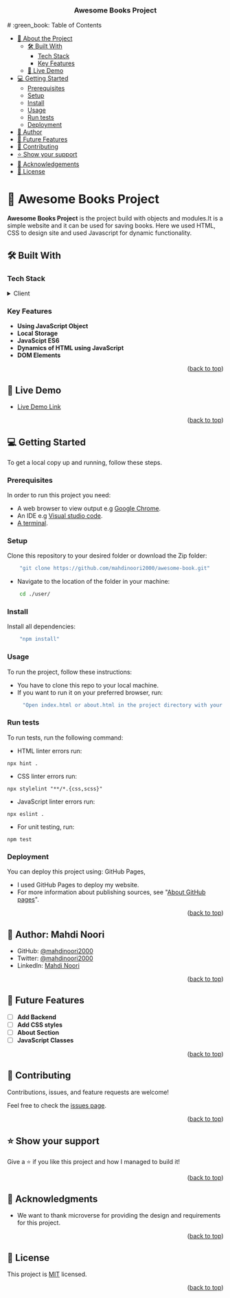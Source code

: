 <a name="readme-top"></a>

<div align="center">
  <h3><b>Awesome Books Project</b></h3>
</div>
# :green_book: Table of Contents

- [:book: About the Project](#about-project)
  - [🛠 Built With](#built-with)
    - [Tech Stack](#tech-stack)
    - [Key Features](#key-features)
  - [:rocket: Live Demo](#live-demo)
- [:computer: Getting Started](#getting-started)
  - [Prerequisites](#prerequisites)
  - [Setup](#setup)
  - [Install](#install)
  - [Usage](#usage)
  - [Run tests](#run-tests)
  - [Deployment](#deployment)
- [:bust_in_silhouette: Author](#author)
- [:telescope: Future Features](#future-features)
- [:handshake: Contributing](#contributing)
- [:star:️ Show your support](#support)
- [:pray: Acknowledgements](#acknowledgements)
- [:memo: License](#license)

# :book: Awesome Books Project <a name="Awesome Books Project"></a>

**Awesome Books Project** is the  project build with objects and modules.It is a simple website and it can be used for saving books. Here we used HTML, CSS to design site and used Javascript for dynamic functionality.

## 🛠 Built With <a name="built-with"></a>

### Tech Stack <a name="tech-stack"></a>

<details>
  <summary>Client</summary>
  <ul>
    <li><a href="https://developer.mozilla.org/en-US/docs/Web/HTML">HTML</a></li>
    <li><a href="https://developer.mozilla.org/en-US/docs/Web/CSS">CSS</a></li>
    <li><a href="https://developer.mozilla.org/en-US/docs/Learn/JavaScript/Client-side_web_APIs/Manipulating_documents">DOM</a></li>
    <li><a href="https://developer.mozilla.org/en-US/docs/Web/JavaScript/Reference/Global_Objects/Object">JavaScript Object</a></li>
    <li><a href="https://css-tricks.com/snippets/css/a-guide-to-flexbox/">FlexBox</a></li>
    <li><a href="https://mozilla.github.io/addons-linter/">Linters</a></li>
  </ul>
</details>

### Key Features <a name="key-features"></a>

- **Using JavaScript Object**
- **Local Storage**
- **JavaScipt ES6**
- **Dynamics of HTML using JavaScript**
- **DOM Elements**

<p align="right">(<a href="#readme-top">back to top</a>)</p>

<!-- LIVE DEMO -->

## 🚀 Live Demo <a name="live-demo"></a>

- [Live Demo Link](https://mahdinoori2000.github.io/awesome-books-ES6/)

<p align="right">(<a href="#readme-top">back to top</a>)</p>

## :computer: Getting Started <a name="getting-started"></a>

To get a local copy up and running, follow these steps.

### Prerequisites

In order to run this project you need:

- A web browser to view output e.g [Google Chrome](https://www.google.com/chrome/).
- An IDE e.g [Visual studio code](https://code.visualstudio.com/).
- [A terminal](https://code.visualstudio.com/docs/terminal/basics).

### Setup

Clone this repository to your desired folder or download the Zip folder:

```sh
    "git clone https://github.com/mahdinoori2000/awesome-book.git"
```

- Navigate to the location of the folder in your machine:

```sh
    cd ./user/
```

### Install

Install all dependencies:

```sh
    "npm install"
```

### Usage

To run the project, follow these instructions:

- You have to clone this repo to your local machine.
- If you want to run it on your preferred browser, run:

```sh
     "Open index.html or about.html in the project directory with your preferred browser"
```

### Run tests

To run tests, run the following command:

- HTML linter errors run:

```
npx hint .
```

- CSS linter errors run:

```
npx stylelint "**/*.{css,scss}"
```

- JavaScript linter errors run:

```
npx eslint .
```

- For unit testing, run:

```
npm test
```

### Deployment <a name="deployment"></a>

You can deploy this project using: GitHub Pages,

- I used GitHub Pages to deploy my website.
- For more information about publishing sources, see "[About GitHub pages](https://docs.github.com/en/pages/getting-started-with-github-pages/about-github-pages#publishing-sources-for-github-pages-sites)".

<p align="right">(<a href="#readme-top">back to top</a>)</p>


## :bust_in_silhouette: Author: Mahdi Noori
<!-- @import "[TOC]" {cmd="toc" depthFrom=1 depthTo=6 orderedList=false} -->
<a name="Mahdi Noori"></a>

- GitHub: [@mahdinoori2000](https://github.com/mahdinoori2000)
- Twitter: [@mahdinoori2000](https://twitter.com/mahdinoori2000)
- LinkedIn: [Mahdi Noori](https://www.linkedin.com/in/mahdi-noori-4b4370270/)

<p align="right">(<a href="#readme-top">back to top</a>)</p>

## :telescope: Future Features <a name="future-features"></a>

- [ ] **Add Backend**
- [ ] **Add CSS styles**
- [ ] **About Section**
- [ ] **JavaScript Classes**

<p align="right">(<a href="#readme-top">back to top</a>)</p>

## :handshake: Contributing <a name="contributing"></a>

Contributions, issues, and feature requests are welcome!

Feel free to check the [issues page](../../issues/).

<p align="right">(<a href="#readme-top">back to top</a>)</p>

## :star:️ Show your support <a name="support"></a>

Give a :star:️ if you like this project and how I managed to build it!

<p align="right">(<a href="#readme-top">back to top</a>)</p>

## :pray: Acknowledgments <a name="acknowledgements"></a>

- We want to thank microverse for providing the design and requirements for this project.

<p align="right">(<a href="#readme-top">back to top</a>)</p>

## :memo: License <a name="license"></a>

This project is [MIT](./MIT.md) licensed.

<p align="right">(<a href="#readme-top">back to top</a>)</p>
